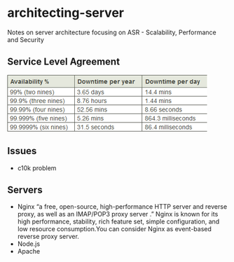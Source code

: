 # architecting-server
Notes on server architecture focusing on ASR - Scalability, Performance and Security


## Service Level Agreement
 ![SLA chart](./resources/SLA%20chart.png)
## Issues
* c10k problem

## Servers
 * Nginx
    “a free, open-source, high-performance HTTP server and reverse proxy, as well as an IMAP/POP3 proxy server .” Nginx is known for its high performance, stability,
    rich feature set, simple configuration, and low resource consumption.You can consider Nginx as event-based reverse proxy server.
 * Node.js
 * Apache

